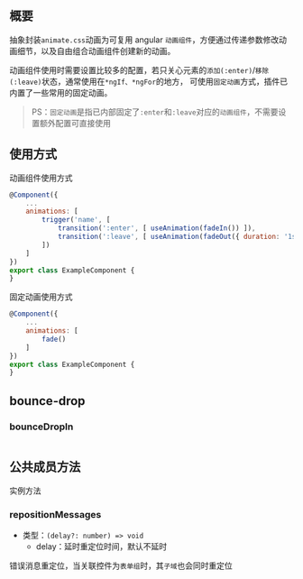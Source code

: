 ## 概要

抽象封装`animate.css`动画为可复用 angular `动画组件`，方便通过传递参数修改动画细节，以及自由组合动画组件创建新的动画。

动画组件使用时需要设置比较多的配置，若只关心元素的`添加(:enter)`/`移除(:leave)`状态，通常使用在`*ngIf、*ngFor`的地方，
可使用`固定动画`方式，插件已内置了一些常用的固定动画。

> PS：`固定动画`是指已内部固定了`:enter`和`:leave`对应的`动画组件`，不需要设置额外配置可直接使用

## 使用方式

动画组件使用方式

``` js
@Component({
    ...
    animations: [
        trigger('name', [
            transition(':enter', [ useAnimation(fadeIn()) ]),
            transition(':leave', [ useAnimation(fadeOut({ duration: '1s', delay: 100 })) ])
        ])
    ]
})
export class ExampleComponent {
}
```

固定动画使用方式

``` js
@Component({
    ...
    animations: [
        fade()
    ]
})
export class ExampleComponent {
}
```

## bounce-drop

### bounceDropIn

``` angular
```

## 公共成员方法

实例方法

### repositionMessages

- 类型：`(delay?: number) => void`
  - delay：延时重定位时间，默认不延时

错误消息重定位，当关联控件为`表单组`时，其`子域`也会同时重定位

